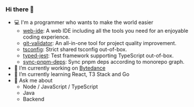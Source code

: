 ### Hi there 👋

- 💻 I'm a programmer who wants to make the world easier
   - [web-ide](https://github.com/zanminkian/web-ide): A web IDE including all the tools you need for an enjoyable coding experience.
   - [git-validator](https://github.com/zanminkian/git-validator): An all-in-one tool for project quality improvement.
   - [tsconfig](https://github.com/zanminkian/tsconfig): Strict shared tsconfig out-of-box.
   - [typed-jest](https://github.com/zanminkian/typed-jest): Test framework supporting TypeScript out-of-box.
   - [sync-pnpm-deps](https://github.com/zanminkian/sync-pnpm-deps): Sync pnpm deps according to monorepo graph.
- 🔭 I’m currently working on [Bytedance](https://github.com/bytedance)
- 🌱 I’m currently learning React, T3 Stack and Go
- 💬 Ask me about
   - Node / JavaScript / TypeScript
   - Java
   - Backend
